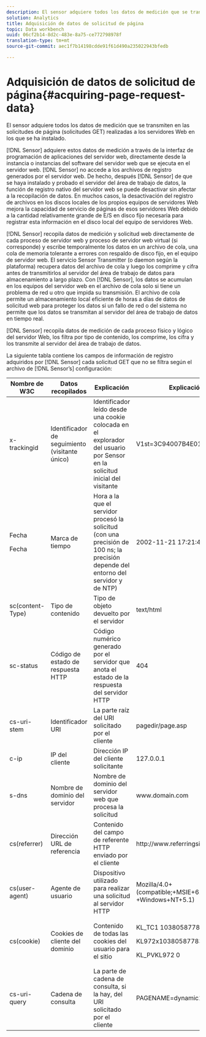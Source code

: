 ```yaml
---
description: El sensor adquiere todos los datos de medición que se transmiten en las solicitudes de página (solicitudes GET) realizadas a los servidores Web en los que se ha instalado.
solution: Analytics
title: Adquisición de datos de solicitud de página
topic: Data workbench
uuid: 06cf2b14-8d2c-483e-8a75-ce772798978f
translation-type: tm+mt
source-git-commit: aec1f7b14198cdde91f61d490a235022943bfedb

---
```



# Adquisición de datos de solicitud de página{#acquiring-page-request-data}

El sensor adquiere todos los datos de medición que se transmiten en las solicitudes de página (solicitudes GET) realizadas a los servidores Web en los que se ha instalado.

[!DNL Sensor] adquiere estos datos de medición a través de la interfaz de programación de aplicaciones del servidor web, directamente desde la instancia o instancias del software del servidor web que se ejecuta en el servidor web. [!DNL Sensor] no accede a los archivos de registro generados por el servidor web. De hecho, después [!DNL Sensor] de que se haya instalado y probado el servidor del área de trabajo de datos, la función de registro nativo del servidor web se puede desactivar sin afectar a la recopilación de datos. En muchos casos, la desactivación del registro de archivos en los discos locales de los propios equipos de servidores Web mejora la capacidad de servicio de páginas de esos servidores Web debido a la cantidad relativamente grande de E/S en disco fijo necesaria para registrar esta información en el disco local del equipo de servidores Web.

[!DNL Sensor] recopila datos de medición y solicitud web directamente de cada proceso de servidor web y proceso de servidor web virtual (si corresponde) y escribe temporalmente los datos en un archivo de cola, una cola de memoria tolerante a errores con respaldo de disco fijo, en el equipo de servidor web. El servicio Sensor Transmitter (o daemon según la plataforma) recupera datos del archivo de cola y luego los comprime y cifra antes de transmitirlos al servidor del área de trabajo de datos para almacenamiento a largo plazo. Con [!DNL Sensor], los datos se acumulan en los equipos del servidor web en el archivo de cola solo si tiene un problema de red u otro que impida su transmisión. El archivo de cola permite un almacenamiento local eficiente de horas a días de datos de solicitud web para proteger los datos si un fallo de red o del sistema no permite que los datos se transmitan al servidor del área de trabajo de datos en tiempo real.

[!DNL Sensor] recopila datos de medición de cada proceso físico y lógico del servidor Web, los filtra por tipo de contenido, los comprime, los cifra y los transmite al servidor del área de trabajo de datos.

La siguiente tabla contiene los campos de información de registro adquiridos por [!DNL Sensor] cada solicitud GET que no se filtra según el archivo de [!DNL Sensor’s] configuración:

<table id="table_5F65474150EC41648B35D0B031FB9B15"> 
 <thead> 
  <tr> 
   <th colname="col1" class="entry"> Nombre de W3C </th> 
   <th colname="col2" class="entry"> Datos recopilados </th> 
   <th colname="col3" class="entry"> Explicación </th> 
   <th colname="col4" class="entry"> Explicación </th> 
  </tr> 
 </thead>
 <tbody> 
  <tr> 
   <td colname="col1"> x-trackingid </td> 
   <td colname="col2"> Identificador de seguimiento (visitante único) </td> 
   <td colname="col3"> Identificador leído desde una cookie colocada en el explorador del usuario por <span class="wintitle"> Sensor </span> en la solicitud inicial del visitante </td> 
   <td colname="col4"> V1st=3C94007B4E01F9C2 </td> 
  </tr> 
  <tr> 
   <td colname="col1"> <p>Fecha </p> <p>Fecha </p> </td> 
   <td colname="col2"> Marca de tiempo </td> 
   <td colname="col3"> Hora a la que el servidor procesó la solicitud (con una precisión de 100 ns; la precisión depende del entorno del servidor y de NTP) </td> 
   <td colname="col4"> 2002-11-21 17:21:45.123 </td> 
  </tr> 
  <tr> 
   <td colname="col1"> sc(content-Type) </td> 
   <td colname="col2"> Tipo de contenido </td> 
   <td colname="col3"> Tipo de objeto devuelto por el servidor </td> 
   <td colname="col4"> text/html </td> 
  </tr> 
  <tr> 
   <td colname="col1"> sc-status </td> 
   <td colname="col2"> Código de estado de respuesta HTTP </td> 
   <td colname="col3"> Código numérico generado por el servidor que anota el estado de la respuesta del servidor HTTP </td> 
   <td colname="col4"> 404 </td> 
  </tr> 
  <tr> 
   <td colname="col1"> cs-uri-stem </td> 
   <td colname="col2"> Identificador URI </td> 
   <td colname="col3"> La parte raíz del URI solicitado por el cliente </td> 
   <td colname="col4"> <span class="filepath"> pagedir/page.asp </span> </td> 
  </tr> 
  <tr> 
   <td colname="col1"> c-ip </td> 
   <td colname="col2"> IP del cliente </td> 
   <td colname="col3"> Dirección IP del cliente solicitante </td> 
   <td colname="col4"> 127.0.0.1 </td> 
  </tr> 
  <tr> 
   <td colname="col1"> s-dns </td> 
   <td colname="col2"> Nombre de dominio del servidor </td> 
   <td colname="col3"> Nombre de dominio del servidor web que procesa la solicitud </td> 
   <td colname="col4"> <span class="filepath"> www.domain.com </span> </td> 
  </tr> 
  <tr> 
   <td colname="col1"> cs(referrer) </td> 
   <td colname="col2"> Dirección URL de referencia </td> 
   <td colname="col3"> Contenido del campo de referente HTTP enviado por el cliente </td> 
   <td colname="col4"> <span class="filepath"> http://www.referringsite.com </span> </td> 
  </tr> 
  <tr> 
   <td colname="col1"> cs(user-agent) </td> 
   <td colname="col2"> Agente de usuario </td> 
   <td colname="col3"> Dispositivo utilizado para realizar una solicitud al servidor HTTP </td> 
   <td colname="col4"> Mozilla/4.0+(compatible;+MSIE+6.0; +Windows+NT+5.1) </td> 
  </tr> 
  <tr> 
   <td colname="col1"> cs(cookie) </td> 
   <td colname="col2"> Cookies de cliente del dominio </td> 
   <td colname="col3"> Contenido de todas las cookies del usuario para el sitio </td> 
   <td colname="col4"> <p>KL_TC1 1038058778312 </p> <p>KL972x1038058778312282052 </p> <p>KL_PVKL972 0 </p> </td> 
  </tr> 
  <tr> 
   <td colname="col1"> cs-uri-query </td> 
   <td colname="col2"> Cadena de consulta </td> 
   <td colname="col3"> La parte de cadena de consulta, si la hay, del URI solicitado por el cliente </td> 
   <td colname="col4"> PAGENAME=dynamic1&amp;link=3001 </td> 
  </tr> 
 </tbody> 
</table>

